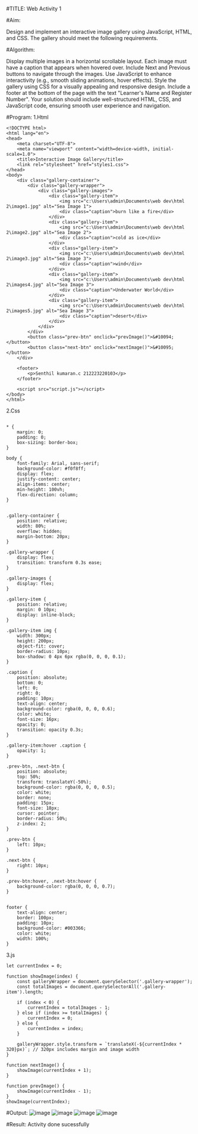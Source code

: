 #TITLE: Web Activity 1

#Aim:

Design and implement an interactive image gallery using JavaScript, HTML, and CSS. The gallery should meet the following requirements.

#Algorithm:

Display multiple images in a horizontal scrollable layout.
Each image must have a caption that appears when hovered over.
Include Next and Previous buttons to navigate through the images.
Use JavaScript to enhance interactivity (e.g., smooth sliding animations, hover effects).
Style the gallery using CSS for a visually appealing and responsive design.
Include a footer at the bottom of the page with the text "Learner's Name and Register Number".
Your solution should include well-structured HTML, CSS, and JavaScript code, ensuring smooth user experience and navigation.

#Program:
1.Html
```
<!DOCTYPE html>
<html lang="en">
<head>
    <meta charset="UTF-8">
    <meta name="viewport" content="width=device-width, initial-scale=1.0">
    <title>Interactive Image Gallery</title>
    <link rel="stylesheet" href="styles1.css">
</head>
<body>
    <div class="gallery-container">
        <div class="gallery-wrapper">
            <div class="gallery-images">
                <div class="gallery-item">
                    <img src="c:\Users\admin\Documents\web dev\html 2\image1.jpg" alt="Sea Image 1">
                    <div class="caption">burn like a fire</div>
                </div>
                <div class="gallery-item">
                    <img src="c:\Users\admin\Documents\web dev\html 2\image2.jpg" alt="Sea Image 2">
                    <div class="caption">cold as ice</div>
                </div>
                <div class="gallery-item">
                    <img src="c:\Users\admin\Documents\web dev\html 2\image3.jpg" alt="Sea Image 3">
                    <div class="caption">wind</div>
                </div>
                <div class="gallery-item">
                    <img src="c:\Users\admin\Documents\web dev\html 2\images4.jpg" alt="Sea Image 3">
                    <div class="caption">Underwater World</div>
                </div>
                <div class="gallery-item">
                    <img src="c:\Users\admin\Documents\web dev\html 2\images5.jpg" alt="Sea Image 3">
                    <div class="caption">desert</div>
                </div>
            </div>
        </div>
        <button class="prev-btn" onclick="prevImage()">&#10094;</button>
        <button class="next-btn" onclick="nextImage()">&#10095;</button>
    </div>

    <footer>
        <p>Senthil kumaran.c 212223220103</p>
    </footer>

    <script src="script.js"></script>
</body>
</html>

```
2.Css

```

* {
    margin: 0;
    padding: 0;
    box-sizing: border-box;
}

body {
    font-family: Arial, sans-serif;
    background-color: #f0f8ff;
    display: flex;
    justify-content: center;
    align-items: center;
    min-height: 100vh;
    flex-direction: column;
}


.gallery-container {
    position: relative;
    width: 80%;
    overflow: hidden;
    margin-bottom: 20px;
}

.gallery-wrapper {
    display: flex;
    transition: transform 0.3s ease;
}

.gallery-images {
    display: flex;
}

.gallery-item {
    position: relative;
    margin: 0 10px;
    display: inline-block;
}

.gallery-item img {
    width: 300px;
    height: 200px;
    object-fit: cover;
    border-radius: 10px;
    box-shadow: 0 4px 6px rgba(0, 0, 0, 0.1);
}

.caption {
    position: absolute;
    bottom: 0;
    left: 0;
    right: 0;
    padding: 10px;
    text-align: center;
    background-color: rgba(0, 0, 0, 0.6);
    color: white;
    font-size: 16px;
    opacity: 0;
    transition: opacity 0.3s;
}

.gallery-item:hover .caption {
    opacity: 1;
}

.prev-btn, .next-btn {
    position: absolute;
    top: 50%;
    transform: translateY(-50%);
    background-color: rgba(0, 0, 0, 0.5);
    color: white;
    border: none;
    padding: 15px;
    font-size: 18px;
    cursor: pointer;
    border-radius: 50%;
    z-index: 2;
}

.prev-btn {
    left: 10px;
}

.next-btn {
    right: 10px;
}

.prev-btn:hover, .next-btn:hover {
    background-color: rgba(0, 0, 0, 0.7);
}


footer {
    text-align: center;
    border: 100px;
    padding: 10px;
    background-color: #003366;
    color: white;
    width: 100%;
}

```
3.js
```
let currentIndex = 0;

function showImage(index) {
    const galleryWrapper = document.querySelector('.gallery-wrapper');
    const totalImages = document.querySelectorAll('.gallery-item').length;

    if (index < 0) {
        currentIndex = totalImages - 1;
    } else if (index >= totalImages) {
        currentIndex = 0;
    } else {
        currentIndex = index;
    }

    galleryWrapper.style.transform = `translateX(-${currentIndex * 320}px)`; // 320px includes margin and image width
}

function nextImage() {
    showImage(currentIndex + 1);
}

function prevImage() {
    showImage(currentIndex - 1);
}
showImage(currentIndex);

```
#Output:
![image](https://github.com/user-attachments/assets/8c8cfa64-4f8b-456c-a640-6ba23a89f945)
![image](https://github.com/user-attachments/assets/8f833f8a-010b-4069-9f84-1f438537c2bf)
![image](https://github.com/user-attachments/assets/5c8b0e8c-f940-4d2f-aa0d-a4c5305a7577)
![image](https://github.com/user-attachments/assets/e26f4169-bd7a-4d9b-a14f-c1def66b7c22)





#Result:
Activity done sucessfully



